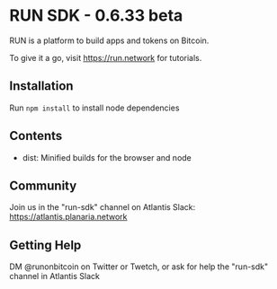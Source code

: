 # RUN SDK - 0.6.33 beta

RUN is a platform to build apps and tokens on Bitcoin.

To give it a go, visit https://run.network for tutorials.

## Installation

Run `npm install` to install node dependencies

## Contents

- dist: Minified builds for the browser and node

## Community

Join us in the "run-sdk" channel on Atlantis Slack: https://atlantis.planaria.network

## Getting Help

DM @runonbitcoin on Twitter or Twetch, or ask for help the "run-sdk" channel in Atlantis Slack
